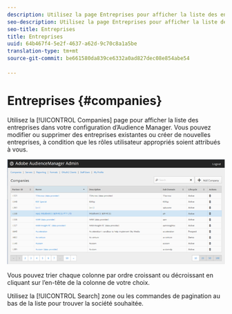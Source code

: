 ```yaml
---
description: Utilisez la page Entreprises pour afficher la liste des entreprises dans votre configuration d’Audience Manager. Vous pouvez modifier ou supprimer des entreprises existantes ou créer de nouvelles entreprises, à condition que les rôles utilisateur appropriés soient attribués à vous.
seo-description: Utilisez la page Entreprises pour afficher la liste des entreprises dans votre configuration d’Audience Manager. Vous pouvez modifier ou supprimer des entreprises existantes ou créer de nouvelles entreprises, à condition que les rôles utilisateur appropriés soient attribués à vous.
seo-title: Entreprises
title: Entreprises
uuid: 64b467f4-5e2f-4637-a62d-9c70c8a1a5be
translation-type: tm+mt
source-git-commit: be661580da839ce6332a0ad827dec08e854abe54

---
```



# Entreprises {#companies}

Utilisez la [!UICONTROL Companies] page pour afficher la liste des entreprises dans votre configuration d’Audience Manager. Vous pouvez modifier ou supprimer des entreprises existantes ou créer de nouvelles entreprises, à condition que les rôles utilisateur appropriés soient attribués à vous.

![](assets/companies.png)

Vous pouvez trier chaque colonne par ordre croissant ou décroissant en cliquant sur l’en-tête de la colonne de votre choix.

Utilisez la [!UICONTROL Search] zone ou les commandes de pagination au bas de la liste pour trouver la société souhaitée.
